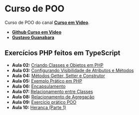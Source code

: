 # Curso de POO

Curso de POO do canal **[Curso em Video](https://www.youtube.com/user/cursosemvideo)**.
- **[Github Curso em Video](https://github.com/cursoemvideo)**
- **[Gustavo Guanabara](https://github.com/gustavoguanabara)**

## Exercícios PHP feitos em TypeScript

- __Aula 02:__ [Criando Classes e Objetos em PHP](https://youtu.be/djYrOHJc5Jg?list=PLHz_AreHm4dmGuLII3tsvryMMD7VgcT7x)
- __Aula 03:__ [Configurando Visibilidade de Atributos e Métodos](https://youtu.be/48NaNTtcguA?list=PLHz_AreHm4dmGuLII3tsvryMMD7VgcT7x)
- __Aula 04:__ [Métodos Getter, Setter e Construtor](https://youtu.be/0G566D5qGH8?list=PLHz_AreHm4dmGuLII3tsvryMMD7VgcT7x)
- __Aula 05:__ [Exemplo Prático em PHP](https://youtu.be/KR9xaLwTw-E?list=PLHz_AreHm4dmGuLII3tsvryMMD7VgcT7x)
- __Aula 06:__ [Encapsulamento](https://youtu.be/ITV8l371MZw?list=PLHz_AreHm4dmGuLII3tsvryMMD7VgcT7x)
- __Aula 07:__ [Relacionamento entre Classes](https://youtu.be/GLHbxDU9iBA?list=PLHz_AreHm4dmGuLII3tsvryMMD7VgcT7x)
- __Aula 08:__ [Relacionamento de Agregação](https://youtu.be/ERdvijGtrq0?list=PLHz_AreHm4dmGuLII3tsvryMMD7VgcT7x)
- __Aula 09:__ [Exercício prático POO](https://youtu.be/tIGJU26hzG4?list=PLHz_AreHm4dmGuLII3tsvryMMD7VgcT7x)
- __Aula 10:__ [Herança (Parte 1)](https://youtu.be/8qgyXlSA1PY?list=PLHz_AreHm4dmGuLII3tsvryMMD7VgcT7x)
